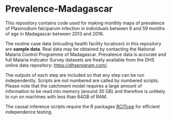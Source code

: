 # Prevalence-Madagascar
This repository contains code used for making monthly maps of prevalence of Plasmodium falciparum infection in individuals between 6 and 59 months of age in Madagascar between 2013 and 2016.

The routine case data (inlcuding health facility locatiosn) in this repository are **sample data**. Real data may be obtained by contacting the National Malaria Control Programme of Madagascar. Prevalence data is accurate and full Malaria Indicator Survey datasets are freely available from the DHS online data repository: https://dhsprogram.com/.

The outputs of each step are included so that any step can be run independently. Scripts are not numbered are called by numbered scripts. Please note that the catchment model requires a large amount of information to be read into memory (around 30 GB) and therefore is unlikely to run on machines with less than 64GB of RAM. 

The causal inference scripts require the R packages [RCITcpp](https://github.com/rarambepola/RCITcpp) for efficient independence testing.
